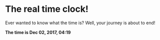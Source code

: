 # The real time clock!

Ever wanted to know what the time is? Well, your journey is about to end!

**The time is Dec 02, 2017, 04:19**